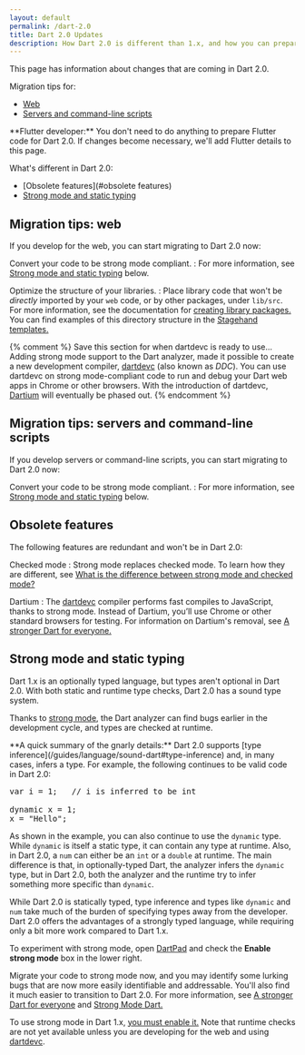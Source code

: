 ```yaml
---
layout: default
permalink: /dart-2.0
title: Dart 2.0 Updates
description: How Dart 2.0 is different than 1.x, and how you can prepare.
---
```


This page has information about changes that are coming in Dart 2.0.

Migration tips for:

* [Web](#migration-tips-web)
* [Servers and command-line scripts](#migration-tips-servers-and-command-line-scripts)

<aside class="alert alert-info" markdown="1">
**Flutter developer:** You don't need to do anything to prepare Flutter code
for Dart 2.0.  If changes become necessary, we'll add Flutter details to this page.
</aside>

What's different in Dart 2.0:

* [Obsolete features](#obsolete features)
* [Strong mode and static typing](#strong-mode-and-static-typing)

## Migration tips: web

If you develop for the web, you can start migrating to Dart 2.0 now:

Convert your code to be strong mode compliant.
: For more information,
  see [Strong mode and static typing](#strong-mode-and-static-typing) below.

Optimize the structure of your libraries.
: Place library code that won't be _directly_ imported by your `web` code,
  or by other packages, under `lib/src`. For more information,
  see the documentation for [creating library
  packages.](/guides/libraries/create-library-packages)
  You can find examples of this directory structure in the [Stagehand
  templates.](https://github.com/google/stagehand/tree/master/templates)

{% comment %}
Save this section for when dartdevc is ready to use...
Adding strong mode support to the Dart analyzer,
made it possible to create a new development compiler,
[dartdevc]({{site.webdev}}/tools/dartdevc) (also known as _DDC_).
You can use dartdevc on strong mode-compliant
code to run and debug your Dart web apps in Chrome or other browsers.
With the introduction of dartdevc,
[Dartium](http://news.dartlang.org/2017/06/a-stronger-dart-for-everyone.html)
will eventually be phased out.
{% endcomment %}

## Migration tips: servers and command-line scripts

If you develop servers or command-line scripts,
you can start migrating to Dart 2.0 now:

Convert your code to be strong mode compliant.
: For more information, see [Strong mode and static
  typing](#strong-mode-and-static-typing) below.

## Obsolete features

The following features are redundant and won't be in Dart 2.0:

Checked mode
: Strong mode replaces checked mode. To learn how they are different, see
  [What is the difference between strong mode and checked
  mode?](/guides/language/sound-faq#how-is-it-different-than-checked-mode)

Dartium
: The [dartdevc]({{site.webdev}}/tools/dartdevc) compiler
  performs fast compiles to JavaScript,
  thanks to strong mode. Instead of Dartium, you’ll use Chrome
  or other standard browsers for testing. For information on
  Dartium's removal, see [A stronger Dart for
  everyone.](http://news.dartlang.org/2017/06/a-stronger-dart-for-everyone.html)

## Strong mode and static typing

Dart 1.x is an optionally typed language, but types aren't optional in
Dart 2.0. With both static and runtime type checks, Dart 2.0 has a sound
type system.

Thanks to [strong mode](/guides/language/sound-dart),
the Dart analyzer can find bugs earlier in the development cycle,
and types are checked at runtime.

<aside class="alert alert-info" markdown="1">
**A quick summary of the gnarly details:**
Dart 2.0 supports [type inference](/guides/language/sound-dart#type-inference)
and, in many cases, infers a type. For example,
the following continues to be valid code in Dart 2.0:

<pre>
var i = 1;   // i is inferred to be int

dynamic x = 1;
x = "Hello";
</pre>

As shown in the example, you can also continue to use the `dynamic` type.
While `dynamic` is itself a static type, it can contain any type at runtime.
Also, in Dart 2.0, a `num` can either be an
`int` or a `double` at runtime.
The main difference is that, in optionally-typed Dart, the analyzer
infers the `dynamic` type, but in Dart 2.0, both the analyzer and
the runtime try to infer something more specific than `dynamic`.

While Dart 2.0 is statically typed, type inference and types like
`dynamic` and `num` take much of the burden of specifying types away
from the developer. Dart 2.0 offers the advantages of a strongly typed
language, while requiring only a bit more work compared to Dart 1.x.

To experiment with strong mode,
open [DartPad](https://dartpad.dartlang.org/)
and check the **Enable strong mode** box in the lower right.
</aside>

Migrate your code to strong mode now, and you may identify some
lurking bugs that are now more easily identifiable and addressable.
You'll also find it much easier to transition to Dart 2.0.
For more information, see [A stronger Dart for
everyone](http://news.dartlang.org/2017/06/a-stronger-dart-for-everyone.html)
and [Strong Mode Dart.](/guides/language/sound-dart)

To use strong mode in Dart 1.x, [you must enable
it.](/guides/language/sound-dart#how-to-enable-strong-mode)
Note that runtime checks are not yet available unless you are developing
for the web and using [dartdevc]({{site.webdev}}/tools/dartdevc).



